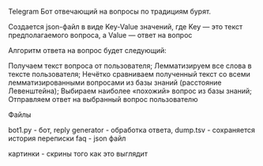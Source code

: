 Telegram Бот отвечающий на вопросы по традициям бурят.

Создается  json-файл в виде Key-Value значений, где Key — это текст предполагаемого вопроса, а Value — ответ на вопрос

Алгоритм ответа на вопрос будет следующий:

Получаем текст вопроса от пользователя;
Лемматизируем все слова в тексте пользователя;
Нечётко сравниваем полученный текст со всеми лемматизированными вопросами из базы знаний (расстояние Левенштейна);
Выбираем наиболее «похожий» вопрос из базы знаний;
Отправляем ответ на выбранный вопрос пользователю



Файлы

bot1.py - бот,
reply generator - обработка ответа,
dump.tsv - сохраняется история переписки
faq - json файл


картинки - скрины того как это выглядит
